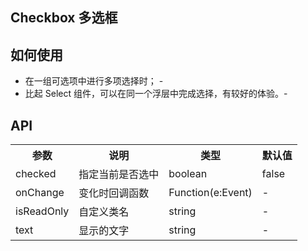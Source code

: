 Checkbox
多选框
---

## 如何使用
- 在一组可选项中进行多项选择时； -
- 比起 Select 组件，可以在同一个浮层中完成选择，有较好的体验。-


## API

<table>
    <tr>
        <th>参数</th>
        <th>说明</th>
        <th>类型</th>
        <th>默认值</th>
    </tr>
    <tr>
        <td>checked</td>
        <td>指定当前是否选中</td>
        <td>boolean</td>
        <td>false</td>
    </tr>
    <tr>
        <td>onChange</td>
        <td>变化时回调函数</td>
        <td>Function(e:Event)</td>
        <td>-</td>
    </tr>
    <tr>
        <td>isReadOnly</td>
        <td>自定义类名</td>
        <td>string</td>
        <td>-</td>
    </tr>
    <tr>
        <td>text</td>
        <td>显示的文字</td>
        <td>string</td>
        <td>-</td>
    </tr>    
</table>
